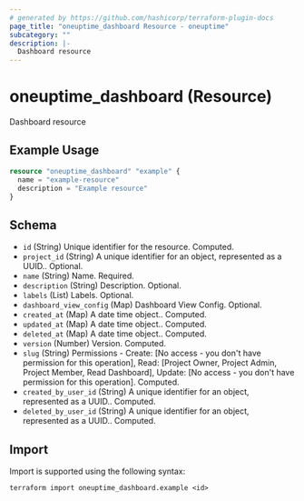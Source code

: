 ```yaml
---
# generated by https://github.com/hashicorp/terraform-plugin-docs
page_title: "oneuptime_dashboard Resource - oneuptime"
subcategory: ""
description: |-
  Dashboard resource
---
```


# oneuptime_dashboard (Resource)

Dashboard resource

## Example Usage

```terraform
resource "oneuptime_dashboard" "example" {
  name = "example-resource"
  description = "Example resource"
}
```

## Schema

- `id` (String) Unique identifier for the resource. Computed.
- `project_id` (String) A unique identifier for an object, represented as a UUID.. Optional.
- `name` (String) Name. Required.
- `description` (String) Description. Optional.
- `labels` (List) Labels. Optional.
- `dashboard_view_config` (Map) Dashboard View Config. Optional.
- `created_at` (Map) A date time object.. Computed.
- `updated_at` (Map) A date time object.. Computed.
- `deleted_at` (Map) A date time object.. Computed.
- `version` (Number) Version. Computed.
- `slug` (String) Permissions - Create: [No access - you don't have permission for this operation], Read: [Project Owner, Project Admin, Project Member, Read Dashboard], Update: [No access - you don't have permission for this operation]. Computed.
- `created_by_user_id` (String) A unique identifier for an object, represented as a UUID.. Computed.
- `deleted_by_user_id` (String) A unique identifier for an object, represented as a UUID.. Computed.

## Import

Import is supported using the following syntax:

```shell
terraform import oneuptime_dashboard.example <id>
```
